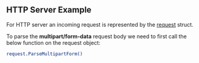 ## HTTP Server Example

For HTTP server an incoming request is represented by the [request](https://golang.org/src/net/http/request.go) struct. <br>

To parse the <b>multipart/form-data</b> request body we need to first call the below function on the request object:<br>
```sh
request.ParseMultipartForm()
```


